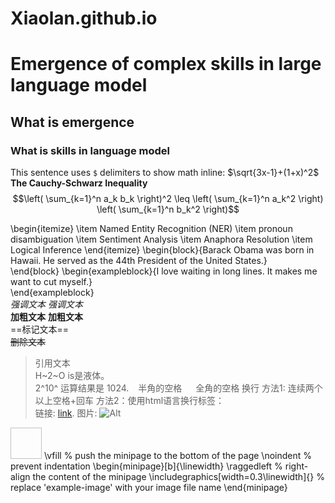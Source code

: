 # Xiaolan.github.io

# Emergence of complex skills in large language model
## What is emergence
### What is skills in language model
This sentence uses `$` delimiters to show math inline:  $\sqrt{3x-1}+(1+x)^2$
**The Cauchy-Schwarz Inequality**
$$\left( \sum_{k=1}^n a_k b_k \right)^2 \leq \left( \sum_{k=1}^n a_k^2 \right) \left( \sum_{k=1}^n b_k^2 \right)$$

\begin{itemize}
      \item Named Entity Recognition (NER)
      \item pronoun disambiguation
      \item Sentiment Analysis
      \item Anaphora Resolution
      \item Logical Inference
   \end{itemize} 
   \begin{block}{Barack Obama was born in Hawaii. He served as the 44th President of the United States.}  
   \end{block}
   \begin{exampleblock}{I love waiting in long lines. It makes me want to cut myself.}  
   \end{exampleblock}  
*强调文本* _强调文本_  
**加粗文本** __加粗文本__  
==标记文本==  
~~删除文本~~  
> 引用文本  
H~2~O is是液体。  
2^10^ 运算结果是 1024. 
&ensp; 半角的空格
&emsp; 全角的空格
> 换行
方法1: 连续两个以上空格+回车
方法2：使用html语言换行标签：<br>
链接: [link](https://mp.csdn.net).
图片: ![Alt](https://kpsmile95.github.io/avatar/tx.jpeg)
<img href="https://kpsmile95.github.io/avatar/tx.jpeg" style="width:50px;height:50px"/>
\vfill % push the minipage to the bottom of the page
\noindent % prevent indentation
\begin{minipage}[b]{\linewidth}
    \raggedleft % right-align the content of the minipage
    \includegraphics[width=0.3\linewidth]{} % replace 'example-image' with your image file name
\end{minipage}
